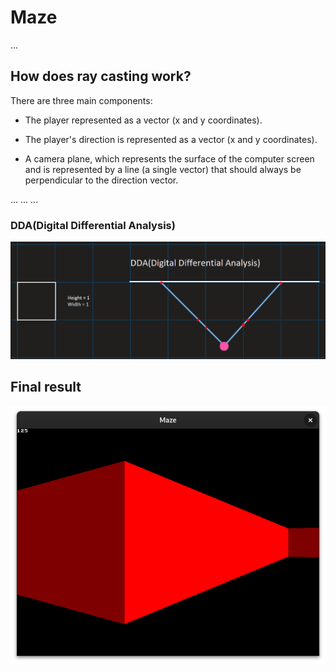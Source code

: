 # Maze
...

## How does ray casting work?
There are three main components:

- The player represented as a vector (x and y coordinates).

- The player's direction is represented as a vector (x and y coordinates).

- A camera plane, which represents the surface of the computer screen and is represented by a line (a single vector) that should always be perpendicular to the direction vector.

...
...
...

### DDA(Digital Differential Analysis)
![Code](images/DDA.png)


## Final result
![Code](images/maze_visual.png)

